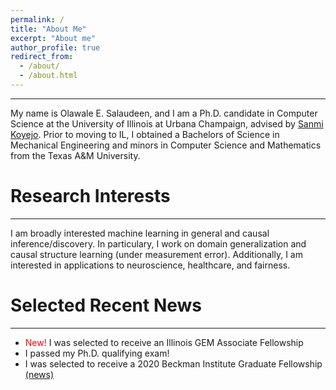 ```yaml
---
permalink: /
title: "About Me"
excerpt: "About me"
author_profile: true
redirect_from: 
  - /about/
  - /about.html
---
```


---
My name is Olawale E. Salaudeen, and I am a Ph.D. candidate in Computer Science
at the University of Illinois at Urbana Champaign, advised by [Sanmi
Koyejo]("http://sanmi.cs.illinois.edu/"). Prior to moving to IL, I
obtained a Bachelors of Science in Mechanical Engineering and minors in
Computer Science and Mathematics from the Texas A&M University.

# Research Interests
---
I am broadly interested machine learning in general and causal
inference/discovery. In particulary, I work on domain generalization and causal
structure learning (under measurement error). 
Additionally, I am interested in applications to neuroscience, healthcare, and fairness. 

# Selected Recent News
---
* <span style='color:red'>New!</span> I was selected to receive an Illinois GEM
Associate Fellowship
* I passed my Ph.D. qualifying exam!
* I was selected to receive a 2020 Beckman Institute Graduate
Fellowship [(news)](https://beckman.illinois.edu/about/news/article/2020/05/08/seven-named-2020-beckman-institute-graduate-fellows?fbclid=IwAR1XYI8PpzFLfAsAmQdurMZrywwTyHtTuhpkI3ZlaNUQPNcrY00SZJH0muU)
